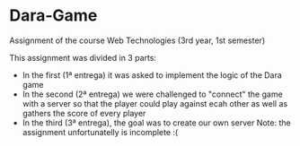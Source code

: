 # Dara-Game
Assignment of the course Web Technologies (3rd year, 1st semester)

This assignment was divided in 3 parts:
* In the first (1ª entrega) it was asked to implement the logic of the Dara game
* In the second (2ª entrega) we were challenged to "connect" the game with a server so that the player could play against ecah other as well as gathers the score of every player
* In the third (3ª entrega), the goal was to create our own server
Note: the assignment unfortunatelly is incomplete :(
